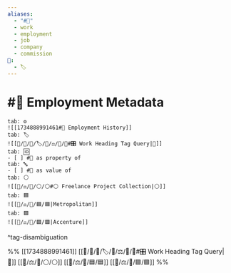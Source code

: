 ```yaml
---
aliases:
  - "#💼"
  - work
  - employment
  - job
  - company
  - commission
📁:
  - 🏷️
---
```

# #💼 Employment Metadata

```tabs
tab: ⚙️
![[1734888991461#💼 Employment History]]
tab: 🏷️
![[📁/🧠/🏁/🏷️/📁/⚖️/💼/💼#🎛️ Work Heading Tag Query|💼]]
tab: 🆔
- [ ] #💼 as property of
tab: 🔤
- [ ] #💼 as value of
tab: ⚪
![[📁/⚖️/💼/⚪/⚪#⚪ Freelance Project Collection|⚪]]
tab: 🟦
![[📁/⚖️/💼/🟦/🟦|Metropolitan]]
tab: 🟪
![[📁/⚖️/💼/🟪/🟪|Accenture]]
```

^tag-disambiguation

%%
[[1734888991461]]
[[📁/🧠/🏁/🏷️/📁/⚖️/💼/💼#🎛️ Work Heading Tag Query|💼]]
[[📁/⚖️/💼/⚪/⚪]]
[[📁/⚖️/💼/🟦/🟦]]
[[📁/⚖️/💼/🟪/🟪]]
%%